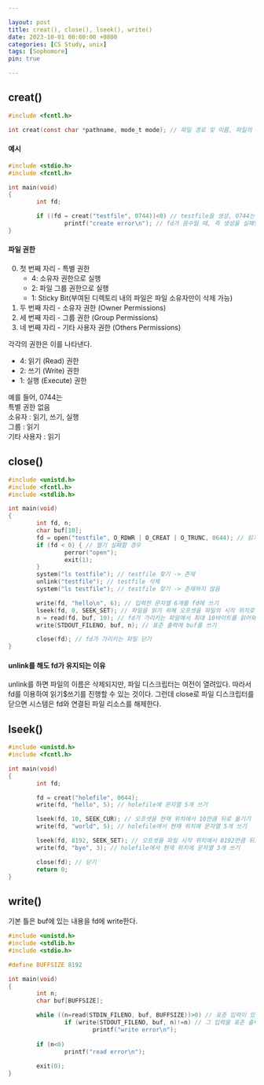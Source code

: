 ```yaml
---

layout: post
title: creat(), close(), lseek(), write()
date: 2023-10-01 00:00:00 +0800
categories: [CS Study, unix]
tags: [Sophomore]
pin: true

---
```


creat()
--------

```c
#include <fcntl.h>

int creat(const char *pathname, mode_t mode); // 파일 경로 및 이름, 파일의 권한
```

#### 예시  

```c
#include <stdio.h>
#include <fcntl.h>

int main(void)
{
        int fd;

        if ((fd = creat("testfile", 0744))<0) // testfile을 생성, 0744는 아래 설명
                printf("create error\n"); // fd가 음수일 때, 즉 생성을 실패했을 때
}
```  


#### 파일 권한  
  
0. 첫 번째 자리 - 특별 권한  
    * 4: 소유자 권한으로 실행  
    * 2: 파일 그룹 권한으로 실행  
    * 1: Sticky Bit(부여된 디렉토리 내의 파일은 파일 소유자만이 삭제 가능)
1. 두 번째 자리 - 소유자 권한 (Owner Permissions)
2. 세 번째 자리 - 그룹 권한 (Group Permissions)
3. 네 번째 자리 - 기타 사용자 권한 (Others Permissions)  

각각의 권한은 이를 나타낸다.  

* 4: 읽기 (Read) 권한
* 2: 쓰기 (Write) 권한
* 1: 실행 (Execute) 권한  
  
예를 들어, 0744는  
특별 권한 없음  
소유자 : 읽기, 쓰기, 실행  
그룹 : 읽기  
기타 사용자 : 읽기  
  

  
close()
--------

```c
#include <unistd.h>
#include <fcntl.h>
#include <stdlib.h>

int main(void)
{
        int fd, n;
        char buf[10];
        fd = open("testfile", O_RDWR | O_CREAT | O_TRUNC, 0644); // 읽기&쓰기 권한, 파일 없으면 생성, 파일에 존재할 경우 내용 잘라내기
        if (fd < 0) { // 열기 실패할 경우
                perror("open");
                exit(1);
        }
        system("ls testfile"); // testfile 찾기 -> 존재
        unlink("testfile"); // testfile 삭제
        system("ls testfile"); // testfile 찾기 -> 존재하지 않음

        write(fd, "hello\n", 6); // 입력한 문자열 6개를 fd에 쓰기
        lseek(fd, 0, SEEK_SET); // 파일을 읽기 위해 오프셋을 파일의 시작 위치로 이동
        n = read(fd, buf, 10); // fd가 가리키는 파일에서 최대 10바이트를 읽어와서 buf에 저장
        write(STDOUT_FILENO, buf, n); // 표준 출력에 buf를 쓰기

        close(fd); // fd가 가리키는 파일 닫기
}
```  
  
#### unlink를 해도 fd가 유지되는 이유  
unlink를 하면 파일의 이름은 삭제되지만, 파일 디스크립터는 여전이 열려있다. 따라서 fd를 이용하여 읽기$쓰기를 진행할 수 있는 것이다. 그런데 close로 파일 디스크립터를 닫으면 시스템은 fd와 연결된 파일 리소스를 해제한다.  


lseek()
-------

```c
#include <unistd.h>
#include <fcntl.h>

int main(void)
{
        int fd;

        fd = creat("holefile", 0644);
        write(fd, "hello", 5); // holefile에 문자열 5개 쓰기

        lseek(fd, 10, SEEK_CUR); // 오프셋을 현재 위치에서 10만큼 뒤로 옮기기
        write(fd, "world", 5); // holefile에서 현재 위치에 문자열 5개 쓰기

        lseek(fd, 8192, SEEK_SET); // 오프셋을 파일 시작 위치에서 8192만큼 뒤로 옮기기
        write(fd, "bye", 3); // holefile에서 현재 위치에 문자열 3개 쓰기

        close(fd); // 닫기
        return 0;
}
```

write()
------  
  
  
기본 틀은 buf에 있는 내용을 fd에 write한다.

```c
#include <unistd.h>
#include <stdlib.h>
#include <stdio.h>

#define BUFFSIZE 8192

int main(void)
{
        int n;
        char buf[BUFFSIZE];

        while ((n=read(STDIN_FILENO, buf, BUFFSIZE))>0) // 표준 입력이 있다면
                if (write(STDOUT_FILENO, buf, n)!=n) // 그 입력을 표준 출력하기
                        printf("write error\n"); 
        
        if (n<0)
                printf("read error\n");
        
        exit(0);
}
```  